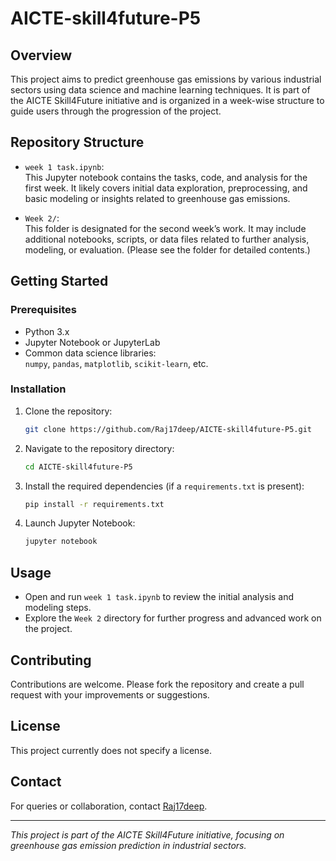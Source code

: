 # AICTE-skill4future-P5

## Overview

This project aims to predict greenhouse gas emissions by various industrial sectors using data science and machine learning techniques. It is part of the AICTE Skill4Future initiative and is organized in a week-wise structure to guide users through the progression of the project.

## Repository Structure

- `week 1 task.ipynb`:  
  This Jupyter notebook contains the tasks, code, and analysis for the first week. It likely covers initial data exploration, preprocessing, and basic modeling or insights related to greenhouse gas emissions.

- `Week 2/`:  
  This folder is designated for the second week’s work. It may include additional notebooks, scripts, or data files related to further analysis, modeling, or evaluation. (Please see the folder for detailed contents.)

## Getting Started

### Prerequisites

- Python 3.x
- Jupyter Notebook or JupyterLab
- Common data science libraries:  
  `numpy`, `pandas`, `matplotlib`, `scikit-learn`, etc.

### Installation

1. Clone the repository:
   ```sh
   git clone https://github.com/Raj17deep/AICTE-skill4future-P5.git
   ```
2. Navigate to the repository directory:
   ```sh
   cd AICTE-skill4future-P5
   ```
3. Install the required dependencies (if a `requirements.txt` is present):
   ```sh
   pip install -r requirements.txt
   ```
4. Launch Jupyter Notebook:
   ```sh
   jupyter notebook
   ```

## Usage

- Open and run `week 1 task.ipynb` to review the initial analysis and modeling steps.
- Explore the `Week 2` directory for further progress and advanced work on the project.

## Contributing

Contributions are welcome. Please fork the repository and create a pull request with your improvements or suggestions.

## License

This project currently does not specify a license.

## Contact

For queries or collaboration, contact [Raj17deep](https://github.com/Raj17deep).

---

*This project is part of the AICTE Skill4Future initiative, focusing on greenhouse gas emission prediction in industrial sectors.*
